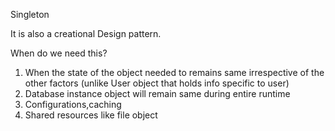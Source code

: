 Singleton

It is also a creational Design pattern.

When do we need this?

1. When the state of the object needed to remains same irrespective of the other factors (unlike User object that holds info specific to user)
2. Database instance object will remain same during entire runtime 
3. Configurations,caching
4. Shared resources like file object 